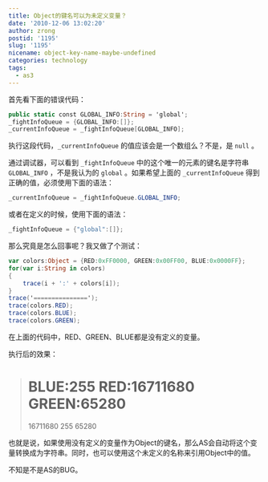 ```yaml
---
title: Object的键名可以为未定义变量？
date: '2010-12-06 13:02:20'
author: zrong
postid: '1195'
slug: '1195'
nicename: object-key-name-maybe-undefined
categories: technology
tags:
  - as3
---
```


首先看下面的错误代码：

``` actionscript
public static const GLOBAL_INFO:String = 'global';
_fightInfoQueue = {GLOBAL_INFO:[]};
_currentInfoQueue = _fightInfoQueue[GLOBAL_INFO];
```

执行这段代码，`_currentInfoQueue` 的值应该会是一个数组么？不是，是 `null` 。

通过调试器，可以看到 `_fightInfoQueue` 中的这个唯一的元素的键名是字符串 `GLOBAL_INFO` ，不是我认为的 `global` 。如果希望上面的 `_currentInfoQueue` 得到正确的值，必须使用下面的语法：

``` actionscript
_currentInfoQueue = _fightInfoQueue.GLOBAL_INFO;
```

或者在定义的时候，使用下面的语法：

``` actionscript
_fightInfoQueue = {"global":[]};
```

<!--more-->
那么究竟是怎么回事呢？我又做了个测试：

``` actionscript
var colors:Object = {RED:0xFF0000, GREEN:0x00FF00, BLUE:0x0000FF};
for(var i:String in colors)
{
    trace(i + ':' + colors[i]);
}
trace('===============');
trace(colors.RED);
trace(colors.BLUE);
trace(colors.GREEN);
```

在上面的代码中，RED、GREEN、BLUE都是没有定义的变量。

执行后的效果：

> BLUE:255
> RED:16711680
> GREEN:65280
> ===============
> 16711680
> 255
> 65280

也就是说，如果使用没有定义的变量作为Object的键名，那么AS会自动将这个变量转换成为字符串。同时，也可以使用这个未定义的名称来引用Object中的值。

不知是不是AS的BUG。
